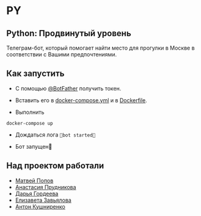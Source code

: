 # PY

## Python: Продвинутый уровень

Телеграм-бот, который помогает найти место для прогулки в Москве в 
соответствии с Вашими предпочтениями.

## Как запустить

* С помощью [@BotFather](https://t.me/BotFather) получить токен.

* Вставить его в [docker-compose.yml](./docker-compose.yml) и в 
[Dockerfile](./Dockerfile).

* Выполнить

```
docker-compose up
```

* Дождаться лога `🎉bot started🎉`

* Бот запущен🎉

## Над проектом работали

* [Матвей Попов](https://github.com/papey08)
* [Анастасия Прудникова](https://github.com/nastyapond)
* [Дарья Гордеева](https://github.com/ElizavetaZavyalova)
* [Елизавета Завьялова](https://github.com/DaGor53)
* [Антон Кушниренко](https://github.com/AntonKushnirenko)
